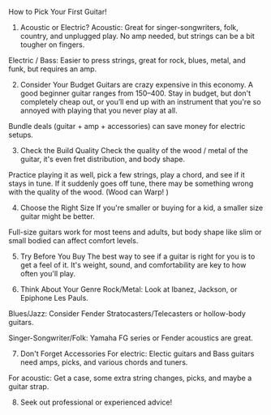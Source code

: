 How to Pick Your First Guitar!
1. Acoustic or Electric?
Acoustic: Great for singer-songwriters, folk, country, and unplugged play. No amp needed, but strings can be a bit tougher on fingers.

Electric / Bass: Easier to press strings, great for rock, blues, metal, and funk, but requires an amp.

2. Consider Your Budget
Guitars are crazy expensive in this economy. A good beginner guitar ranges from $150–$400. Stay in budget, but don't completely cheap out, or you’ll end up with an instrument that you're so annoyed with playing that you never play at all.

Bundle deals (guitar + amp + accessories) can save money for electric setups.

3. Check the Build Quality
Check the quality of the wood / metal of the guitar, it's even fret distribution, and body shape. 

Practice playing it as well, pick a few strings, play a chord, and see if it stays in tune. If it suddenly goes off tune, there may be something wrong with the quality of the wood. (Wood can Warp! )

4. Choose the Right Size
If you're smaller or buying for a kid, a smaller size guitar might be better.

Full-size guitars work for most teens and adults, but body shape like slim or small bodied can affect comfort levels. 

5. Try Before You Buy
The best way to see if a guitar is right for you is to get a feel of it. It's weight, sound, and comfortability are key to how often you'll play. 

6. Think About Your Genre
Rock/Metal: Look at Ibanez, Jackson, or Epiphone Les Pauls.

Blues/Jazz: Consider Fender Stratocasters/Telecasters or hollow-body guitars.

Singer-Songwriter/Folk: Yamaha FG series or Fender acoustics are great.

7. Don't Forget Accessories
For electric: Electic guitars and Bass guitars need amps, picks, and various chords and tuners.

For acoustic: Get a case, some extra string changes, picks, and maybe a guitar strap.

8. Seek out professional or experienced advice! 
